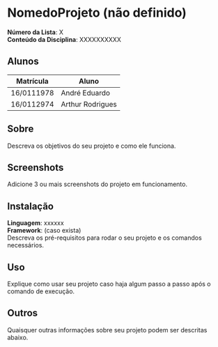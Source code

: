 # NomedoProjeto (não definido)

**Número da Lista**: X<br>
**Conteúdo da Disciplina**: XXXXXXXXXX<br>

## Alunos
|Matrícula|Aluno|
|--|--|
|16/0111978|André Eduardo |
|16/0112974|Arthur Rodrigues

## Sobre 
Descreva os objetivos do seu projeto e como ele funciona. 

## Screenshots
Adicione 3 ou mais screenshots do projeto em funcionamento.

## Instalação 
**Linguagem**: xxxxxx<br>
**Framework**: (caso exista)<br>
Descreva os pré-requisitos para rodar o seu projeto e os comandos necessários.

## Uso 
Explique como usar seu projeto caso haja algum passo a passo após o comando de execução.

## Outros 
Quaisquer outras informações sobre seu projeto podem ser descritas abaixo.




